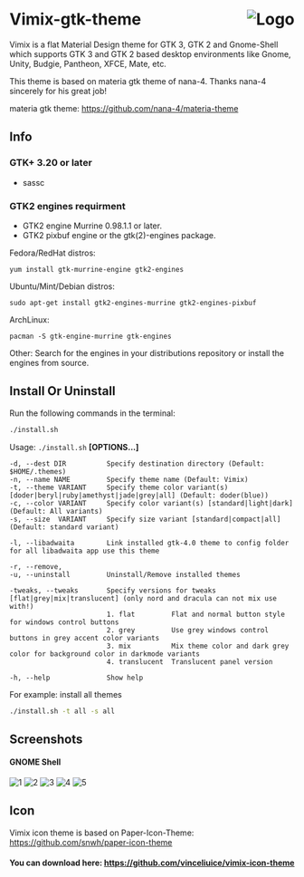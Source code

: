 <img src="https://github.com/vinceliuice/vimix-gtk-themes/blob/images/vimix-logo.svg" alt="Logo" align="right" /> Vimix-gtk-theme
======

Vimix is a flat Material Design theme for GTK 3, GTK 2 and Gnome-Shell which supports GTK 3 and GTK 2 based desktop environments like Gnome, Unity, Budgie, Pantheon, XFCE, Mate, etc.

This theme is based on materia gtk theme of nana-4. Thanks nana-4 sincerely for his great job!

materia gtk theme: https://github.com/nana-4/materia-theme

## Info

### GTK+ 3.20 or later

- sassc

### GTK2 engines requirment

- GTK2 engine Murrine 0.98.1.1 or later.
- GTK2 pixbuf engine or the gtk(2)-engines package.

Fedora/RedHat distros:

    yum install gtk-murrine-engine gtk2-engines

Ubuntu/Mint/Debian distros:

    sudo apt-get install gtk2-engines-murrine gtk2-engines-pixbuf

ArchLinux:

    pacman -S gtk-engine-murrine gtk-engines

Other:
Search for the engines in your distributions repository or install the engines from source.

## Install Or Uninstall

Run the following commands in the terminal:

```sh
./install.sh
```

Usage:  `./install.sh`  **[OPTIONS...]**

```
-d, --dest DIR          Specify destination directory (Default: $HOME/.themes)
-n, --name NAME         Specify theme name (Default: Vimix)
-t, --theme VARIANT     Specify theme color variant(s) [doder|beryl|ruby|amethyst|jade|grey|all] (Default: doder(blue))
-c, --color VARIANT     Specify color variant(s) [standard|light|dark] (Default: All variants)
-s, --size  VARIANT     Specify size variant [standard|compact|all] (Default: standard variant)

-l, --libadwaita        Link installed gtk-4.0 theme to config folder for all libadwaita app use this theme

-r, --remove,
-u, --uninstall         Uninstall/Remove installed themes

-tweaks, --tweaks       Specify versions for tweaks [flat|grey|mix|translucent] (only nord and dracula can not mix use with!)
                        1. flat         Flat and normal button style for windows control buttons
                        2. grey         Use grey windows control buttons in grey accent color variants
                        3. mix          Mix theme color and dark grey color for background color in darkmode variants
                        4. translucent  Translucent panel version

-h, --help              Show help
```

For example: install all themes

```sh
./install.sh -t all -s all
```

## Screenshots

#### GNOME Shell
![1](https://i.imgur.com/xhmv9VZ.png)
![2](https://i.imgur.com/jOTgUQS.png)
![3](https://i.imgur.com/JHxwUSu.png)
![4](https://i.imgur.com/YFRJf9B.png)
![5](https://i.imgur.com/yAGGnQU.png)

## Icon 
Vimix icon theme is based on Paper-Icon-Theme: https://github.com/snwh/paper-icon-theme

#### You can download here: https://github.com/vinceliuice/vimix-icon-theme
